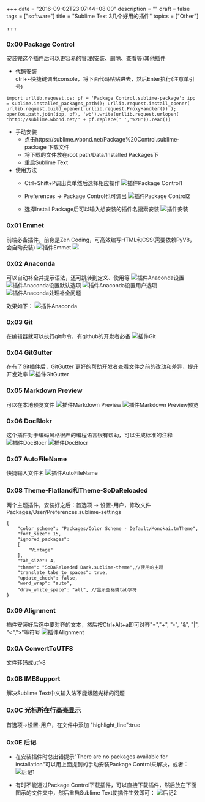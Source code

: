 +++
date = "2016-09-02T23:07:44+08:00"
description = ""
draft = false
tags = ["software"]
title = "Sublime Text 3几个好用的插件"
topics = ["Other"]

+++

### 0x00 Package Control
安装完这个插件后可以更容易的管理(安装、删除、查看等)其他插件  

* 代码安装  
ctrl+~快捷键调出console，将下面代码粘贴进去，然后Enter执行(注意单引号)

```
import urllib.request,os; pf = 'Package Control.sublime-package'; ipp = sublime.installed_packages_path(); urllib.request.install_opener( urllib.request.build_opener( urllib.request.ProxyHandler()) ); open(os.path.join(ipp, pf), 'wb').write(urllib.request.urlopen( 'http://sublime.wbond.net/' + pf.replace(' ','%20')).read())
```

* 手动安装  
    * 点击https://sublime.wbond.net/Package%20Control.sublime-package 下载文件
    * 将下载的文件放在root path/Data/Installed Packages下
    * 重启Sublime Text
* 使用方法
    * Ctrl+Shift+P调出菜单然后选择相应操作
    ![插件Package Control1](/img/post/sublime_package_control1.png)

    * Preferences -> Package Control也可调出
    ![插件Package Control2](/img/post/sublime_package_control2.png)

    * 选择Install Package后可以输入想安装的插件名搜索安装
    ![插件安装](/img/post/sublime_install.png)

### 0x01 Emmet
前端必备插件，前身是Zen Coding，可高效编写HTML和CSS(需要依赖PyV8，会自动安装)
![插件Emmet](/img/post/sublime_emmet.png)
[![](/img/post/sublime_emmet_demo.png)](http://emmet.io/)

### 0x02 Anaconda
可以自动补全并提示语法，还可跳转到定义、使用等
![插件Anaconda设置](/img/post/sublime_anaconda_set.png)
![插件Anaconda设置默认选项](/img/post/sublime_anaconda_set_default.png)
![插件Anaconda设置用户选项](/img/post/sublime_anaconda_set_user.png)
![插件Anaconda处理补全问题](/img/post/sublime_anaconda_add_file.png)

效果如下：
![插件Anaconda](/img/post/sublime_anaconda.png)

### 0x03 Git
在编辑器就可以执行git命令，有github的开发者必备
![插件Git](/img/post/sublime_git.png)

### 0x04 GitGutter
在有了Git插件后，GitGutter 更好的帮助开发者查看文件之前的改动和差异，提升开发效率
![插件GitGutter](/img/post/sublime_gitgutter.png)

### 0x05 Markdown Preview
可以在本地预览文件
![插件Markdown Preview](/img/post/sublime_markdown_preview.png)
![插件Markdown Preview预览](/img/post/sublime_markdown_preview_html.png)

### 0x06 DocBlokr
这个插件对于编码风格很严的编程语言很有帮助，可以生成标准的注释
![插件DocBlocr](/img/post/sublime_docblocr1.gif)
![插件DocBlocr](/img/post/sublime_docblocr2.gif)

### 0x07 AutoFileName
快捷输入文件名
![插件AutoFileName](/img/post/sublime_autofilename.png)

### 0x08 Theme-Flatland和Theme-SoDaReloaded
两个主题插件，安装好之后：首选项 -> 设置-用户，修改文件Packages/User/Preferences.sublime-settings
```
{
    "color_scheme": "Packages/Color Scheme - Default/Monokai.tmTheme",
    "font_size": 15,
    "ignored_packages":
    [
        "Vintage"
    ],
    "tab_size": 4,
    "theme": "SoDaReloaded Dark.sublime-theme",//使用的主题
    "translate_tabs_to_spaces": true,
    "update_check": false,
    "word_wrap": "auto",
    "draw_white_space": "all", //显示空格或tab字符
}
```

### 0x09 Alignment
插件安装好后选中要对齐的文本，然后按Ctrl+Alt+a即可对齐"=","+", "-", "&", "|", "<",">"等符号
![插件Alignment](/img/post/sublime_alignment.gif)

### 0x0A ConvertToUTF8
文件转码成utf-8

### 0x0B IMESupport
解决Sublime Text中文输入法不能跟随光标的问题

### 0x0C 光标所在行高亮显示
首选项->设置-用户，在文件中添加 "highlight_line":true

### 0x0E 后记
* 在安装插件时总出错提示"There are no packages available for installation"可以用上面提到的手动安装Package Control来解决，或者：
![后记1](/img/post/sublime_end1.png)

* 有时不能通过Package Control下载插件，可以直接下载插件，然后放在下面图示的文件夹中，然后重启Sublime Text使插件生效即可：
![后记2](/img/post/sublime_end2.png)
